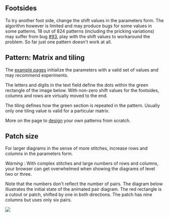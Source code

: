 Footsides
---------

To try another foot side, change the shift values in the parameters form.
The algorithm however is limited and may produce bugs for some values in some patterns.
18 out of 824 patterns (including the pricking variations) may suffer from bug [#93](https://github.com/d-bl/GroundForge/issues/93),
play with the shift values to workaround the problem. So far just one pattern doesn't work at all.


Pattern: Matrix and tiling
--------------------------

The [example pages](Example) initialize the parameters with a valid set of values and may recommend experiments.

The letters and digits in the text field define the dots within the green rectangle of the image below.
With non-zero shift values for the footsides, columns and rows are virtually moved to the end.

The tiling defines how the green section is repeated in the pattern.
Usually only one tiling value is valid for a particular matrix.

More on the page to [design](Reversed-engineering-of-patterns) your own patterns from scratch.


Patch size
------------

For larger diagrams in the sense of more stitches, increase rows and columns in the parameters form.

_Warning_ : With complex stitches and large numbers of rows and columns, your browser can get overwhelmed when showing the diagrams of level two or three.

Note that the numbers don't reflect the number of pairs.
The diagram below illustrates the initial state of the animated pair diagram.
The red rectangle is a cutout or patch, shifted by one in both directions.
The patch has nine columns but uses only six pairs.

![](https://raw.githubusercontent.com/wiki/d-bl/GroundForge/images/cutout.png)